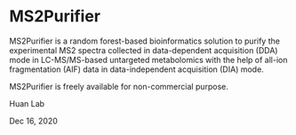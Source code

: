 # MS2Purifier

MS2Purifier is a random forest-based bioinformatics solution to purify the experimental MS2 spectra collected in data-dependent acquisition (DDA) mode in LC-MS/MS-based untargeted metabolomics with the help of all-ion fragmentation (AIF) data in data-independent acquisition (DIA) mode.

MS2Purifier is freely available for non-commercial purpose.

Huan Lab

Dec 16, 2020
